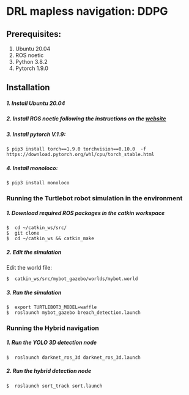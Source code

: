 # DRL mapless navigation: DDPG
## Prerequisites:

1. Ubuntu 20.04
2. ROS noetic
3. Python 3.8.2
4. Pytorch 1.9.0

## Installation

#####  1.  Install Ubuntu 20.04
#####  2. Install ROS noetic following the instructions on the [website](http://wiki.ros.org/noetic/Installation/Ubuntu)
#####  3. Install pytorch V.1.9:
```
$ pip3 install torch==1.9.0 torchvision==0.10.0  -f https://download.pytorch.org/whl/cpu/torch_stable.html 
```
#####  4. Install monoloco:
```
$ pip3 install monoloco

```
### Running the Turtlebot robot simulation in the environment
#####  1. Download required ROS packages in the catkin workspace
```
$  cd ~/catkin_ws/src/
$  git clone 
$  cd ~/catkin_ws && catkin_make
```
#####  2. Edit the simulation
Edit the world file: 
```
$  catkin_ws/src/mybot_gazebo/worlds/mybot.world
```
#####  3. Run the simulation
```
$  export TURTLEBOT3_MODEL=waffle
$  roslaunch mybot_gazebo breach_detection.launch
```
### Running the Hybrid navigation
#####  1. Run the YOLO 3D detection node
```
$  roslaunch darknet_ros_3d darknet_ros_3d.launch
```
#####  2. Run the hybrid detection node
```
$  roslaunch sort_track sort.launch
```

